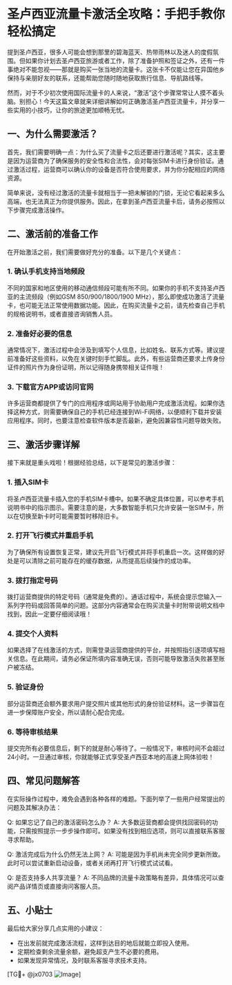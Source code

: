 # 圣卢西亚流量卡激活全攻略：手把手教你轻松搞定

提到圣卢西亚，很多人可能会想到那里的碧海蓝天、热带雨林以及迷人的度假氛围。但如果你计划去圣卢西亚旅游或者工作，除了准备护照和签证之外，还有一件事绝对不能忽视——那就是购买一张当地的流量卡。这张卡不仅能让您在异国他乡保持与亲朋好友的联系，还能帮助您随时随地获取旅行信息、导航路线等。

然而，对于不少初次使用国际流量卡的人来说，“激活”这个步骤常常让人摸不着头脑。别担心！今天这篇文章就来详细讲解如何正确激活圣卢西亚流量卡，并分享一些实用的小技巧，让你的旅途更加顺畅无忧。

## 一、为什么需要激活？

首先，我们需要明确一点：为什么买了流量卡之后还要进行激活呢？其实，这主要是因为运营商为了确保服务的安全性和合法性，会对每张SIM卡进行身份验证。通过激活过程，运营商可以确认你的设备是否符合使用要求，并为你分配相应的网络资源。

简单来说，没有经过激活的流量卡就相当于一把未解锁的门锁，无论它看起来多么高端，也无法真正为你提供服务。因此，在拿到圣卢西亚流量卡后，请务必按照以下步骤完成激活操作。

## 二、激活前的准备工作

在开始激活之前，我们需要做好充分的准备。以下是几个关键点：

### 1. 确认手机支持当地频段

不同的国家和地区使用的移动通信频段可能有所不同。如果你的手机不支持圣卢西亚的主流频段（例如GSM 850/900/1800/1900 MHz），那么即使成功激活了流量卡，也可能无法正常使用数据功能。因此，在购买流量卡之前，请先检查自己手机的规格说明书，或者直接咨询销售人员。

### 2. 准备好必要的信息

通常情况下，激活过程中会涉及到填写个人信息，比如姓名、联系方式等。建议提前准备好这些资料，以免在关键时刻手忙脚乱。此外，有些运营商还要求上传身份证件的照片作为身份证明，所以记得随身携带相关证件哦！

### 3. 下载官方APP或访问官网

许多运营商都提供了专门的应用程序或网站用于协助用户完成激活流程。如果你选择这种方式，则需要确保自己的手机已经连接到Wi-Fi网络，以便顺利下载并安装应用程序。同时，也要注意检查软件版本是否最新，避免因兼容性问题导致失败。

## 三、激活步骤详解

接下来就是重头戏啦！根据经验总结，以下是常见的激活步骤：

### 1. 插入SIM卡

将圣卢西亚流量卡插入您的手机SIM卡槽中。如果不确定具体位置，可以参考手机说明书中的指示图示。需要注意的是，大多数智能手机只允许安装一张SIM卡，所以在切换至新卡时可能需要暂时移除旧卡。

### 2. 打开飞行模式并重启手机

为了确保所有设置恢复正常，建议先开启飞行模式并将手机重启一次。这样做的好处是可以清除之前可能存在的缓存数据，从而提高后续操作的成功率。

### 3. 拨打指定号码

拨打运营商提供的特定号码（通常是免费的）。通话过程中，系统会提示您输入一系列字符码或回答简单的问题。这部分内容通常会在购买流量卡时附带说明文档中找到，因此一定要仔细阅读哦！

### 4. 提交个人资料

如果选择了在线激活的方式，则需登录运营商提供的平台，并按照指引逐项填写相关信息。在此期间，请务必保证所填内容准确无误，否则可能导致激活失败甚至账户被冻结。

### 5. 验证身份

部分运营商还会额外要求用户提交照片或其他形式的身份验证材料。这一步骤旨在进一步保障账户安全，所以请耐心配合完成。

### 6. 等待审核结果

提交完所有必要信息后，剩下的就是耐心等待了。一般情况下，审核时间不会超过24小时。一旦通过审核，你就能够正式享受圣卢西亚本地的高速上网体验啦！

## 四、常见问题解答

在实际操作过程中，难免会遇到各种各样的难题。下面列举了一些用户经常提出的问题及其解决办法：

Q: 如果忘记了自己的激活密码怎么办？
A: 大多数运营商都会提供找回密码的功能，只需按照提示一步步操作即可。如果没有找到相应选项，则可以直接联系客服寻求帮助。

Q: 激活完成后为什么仍然无法上网？
A: 可能是因为手机尚未完全同步更新所致。此时可以尝试重新启动设备，或者关闭再打开飞行模式试试看。

Q: 是否支持多人共享流量？
A: 不同品牌的流量卡政策略有差异，具体情况可以查阅产品详情页或直接询问客服人员。

## 五、小贴士

最后给大家分享几点实用的小建议：

- 在出发前就完成激活流程，这样到达目的地后就能立即投入使用。
- 定期检查剩余流量余额，避免超支产生不必要的费用。
- 如果发现异常情况，及时联系客服寻求技术支持。

[TG💪+ @jx0703 ![Image](https://github.com/user-attachments/assets/dbca1d08-cadb-493c-b0ec-ad6f7a83f270)]